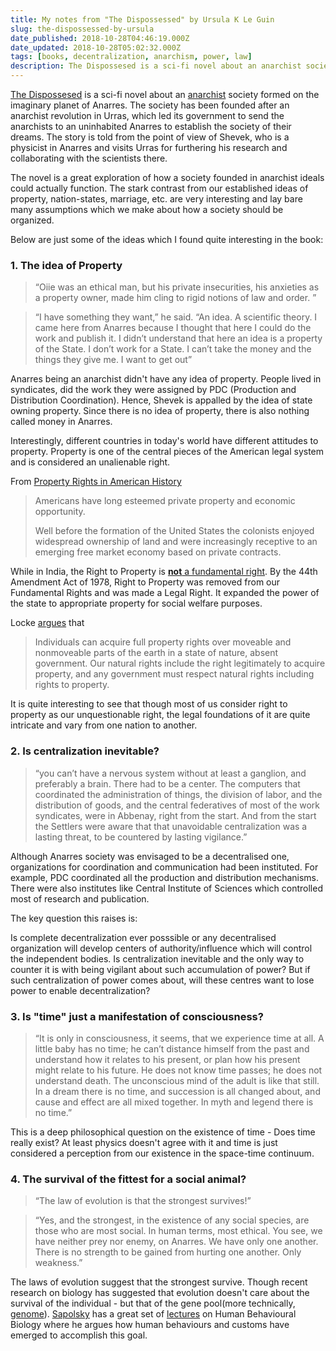 ```yaml
---
title: My notes from "The Dispossessed" by Ursula K Le Guin
slug: the-dispossessed-by-ursula
date_published: 2018-10-28T04:46:19.000Z
date_updated: 2018-10-28T05:02:32.000Z
tags: [books, decentralization, anarchism, power, law]
description: The Dispossesed is a sci-fi novel about an anarchist society formed on the imaginary planet of Anarres. The society has been founded after an anarchist revolution in Urras, which led its government to send the anarchists to an uninhabited Anarres to establish the society of their dreams.
---
```


[The Dispossesed](https://www.goodreads.com/book/show/13651.The_Dispossessed) is a sci-fi novel about an [anarchist](https://en.wikipedia.org/wiki/Anarchism) society formed on the imaginary planet of Anarres. The society has been founded after an anarchist revolution in Urras, which led its government to send the anarchists to an uninhabited Anarres to establish the society of their dreams. The story is told from the point of view of Shevek, who is a physicist in Anarres and visits Urras for furthering his research and collaborating with the scientists there.

The novel is a great exploration of how a society founded in anarchist ideals could actually function. The stark contrast from our established ideas of property, nation-states, marriage, etc. are very interesting and lay bare many assumptions which we make about how a society should be organized.

Below are just some of the ideas which I found quite interesting in the book:

### 1. The idea of Property

> “Oiie was an ethical man, but his private insecurities, his anxieties as a property owner, made him cling to rigid notions of law and order. ”

> “I have something they want,” he said. “An idea. A scientific theory. I came here from Anarres because I thought that here I could do the work and publish it. I didn’t understand that here an idea is a property of the State. I don’t work for a State. I can’t take the money and the things they give me. I want to get out”

Anarres being an anarchist didn't have any idea of property. People lived in syndicates, did the work they were assigned by PDC (Production and Distribution Coordination). Hence, Shevek is appalled by the idea of state owning property. Since there is no idea of property, there is also nothing called money in Anarres.

Interestingly, different countries in today's world have different attitudes to property. Property is one of the central pieces of the American legal system and is considered an unalienable right.

From [Property Rights in American History](https://www.hillsdale.edu/wp-content/uploads/2016/02/FMF-2008-Property-Rights-in-American-History.pdf)

> Americans have long esteemed private property and economic opportunity.
> 
> Well before the formation of the United States the colonists enjoyed widespread ownership of land and were increasingly receptive to an emerging free market economy based on private contracts.

While in India, the Right to Property is [**not** a fundamental right](http://www.lawyersclubindia.com/articles/Right-to-Property-under-the-Indian-Constitution-3515.asp). By the 44th Amendment Act of 1978, Right to Property was removed from our Fundamental Rights and was made a Legal Right. It expanded the power of the state to appropriate property for social welfare purposes.

Locke [argues](http://philosophyfaculty.ucsd.edu/faculty/rarneson/Courses/166lockeonpropertynotes.pdf) that

> Individuals can acquire full property rights over moveable and nonmoveable parts of the earth in a state of nature, absent government. Our natural rights include the right legitimately to acquire property, and any government must respect natural rights including rights to property.

It is quite interesting to see that though most of us consider right to property as our unquestionable right, the legal foundations of it are quite intricate and vary from one nation to another.

### 2. Is centralization inevitable?

> “you can’t have a nervous system without at least a ganglion, and preferably a brain. There had to be a center. The computers that coordinated the administration of things, the division of labor, and the distribution of goods, and the central federatives of most of the work syndicates, were in Abbenay, right from the start. And from the start the Settlers were aware that that unavoidable centralization was a lasting threat, to be countered by lasting vigilance.”

Although Anarres society was envisaged to be a decentralised one, organizations for coordination and communication had been instituted. For example, PDC coordinated all the production and distribution mechanisms. There were also institutes like Central Institute of Sciences which controlled most of research and publication.

The key question this raises is:

Is complete decentralization ever posssible or any decentralised organization will develop centers of authority/influence which will control the independent bodies. Is centralization inevitable and the only way to counter it is with being vigilant about such accumulation of power? But if such centralization of power comes about, will these centres want to lose power to enable decentralization?

### 3. Is "time" just a manifestation of consciousness?

> “It is only in consciousness, it seems, that we experience time at all. A little baby has no time; he can’t distance himself from the past and understand how it relates to his present, or plan how his present might relate to his future. He does not know time passes; he does not understand death. The unconscious mind of the adult is like that still. In a dream there is no time, and succession is all changed about, and cause and effect are all mixed together. In myth and legend there is no time.”

This is a deep philosophical question on the existence of time - Does time really exist? At least physics doesn't agree with it and time is just considered a perception from our existence in the space-time continuum.

### 4. The survival of the fittest for a social animal?

> “The law of evolution is that the strongest survives!”

> “Yes, and the strongest, in the existence of any social species, are those who are most social. In human terms, most ethical. You see, we have neither prey nor enemy, on Anarres. We have only one another. There is no strength to be gained from hurting one another. Only weakness.”

The laws of evolution suggest that the strongest survive. Though recent research on biology has suggested that evolution doesn't care about the survival of the individual - but that of the gene pool(more technically, [genome](https://en.wikipedia.org/wiki/Genome)). [Sapolsky](https://en.wikipedia.org/wiki/Robert_Sapolsky) has a great set of [lectures](https://www.youtube.com/watch?v=NNnIGh9g6fA) on Human Behavioural Biology where he argues how human behaviours and customs have emerged to accomplish this goal.
